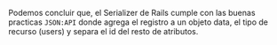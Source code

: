 Podemos concluir que, el Serializer de Rails cumple con las buenas practicas `JSON:API` donde agrega el registro a un objeto data, el tipo de recurso (users) y separa el id del resto de atributos.
